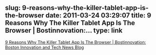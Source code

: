 slug: 9-reasons-why-the-killer-tablet-app-is-the-browser
date: 2011-03-24 03:29:07
title: 9 Reasons Why The Killer Tablet App Is The Browser | Bostinnovation:...
type: link
---

[9 Reasons Why The Killer Tablet App Is The Browser | Bostinnovation: Boston Innovation and Tech News Blog](http://bostinnovation.com/2011/03/22/9-reasons-why-the-killer-tablet-app-is-the-browser/)
